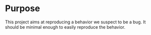 # Purpose

This project aims at reproducing a behavior we suspect to be a bug. It should be minimal enough to easily reproduce the behavior.
